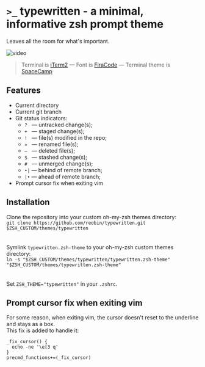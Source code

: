 # ``>_`` typewritten - a minimal, informative zsh prompt theme
Leaves all the room for what's important.

<img align="center" src="https://raw.githubusercontent.com/reobin/typewritten/master/media/demo.gif" alt="video" />
  
> Terminal is [iTerm2](https://iterm2.com/) — Font is [FiraCode](https://github.com/tonsky/FiraCode) — Terminal theme is [SpaceCamp](https://github.com/reobin/spacecamp-iterm)

## Features
- Current directory
- Current git branch
- Git status indicators:
  - ``?``     &nbsp; — untracked change(s);
  - ``+``     &nbsp; — staged change(s);
  - ``!``     &nbsp; — file(s) modified in the repo;
  - ``»``     &nbsp; — renamed file(s);
  - ``—``     &nbsp; — deleted file(s);
  - ``$``     &nbsp; — stashed change(s);
  - ``#``     &nbsp; — unmerged change(s);
  - ``•|``    — behind of remote branch;
  - ``|•``    — ahead of remote branch;
- Prompt cursor fix when exiting vim


## Installation

Clone the repository into your custom oh-my-zsh themes directory:\
``git clone https://github.com/reobin/typewritten.git $ZSH_CUSTOM/themes/typewritten``\
\
\
Symlink ``typewritten.zsh-theme`` to your oh-my-zsh custom themes directory:\
``ln -s "$ZSH_CUSTOM/themes/typewritten/typewritten.zsh-theme" "$ZSH_CUSTOM/themes/typewritten.zsh-theme"``\
\
\
Set ``ZSH_THEME="typewritten"`` in your ``.zshrc``.


## Prompt cursor fix when exiting vim
For some reason, when exiting vim, the cursor doesn't reset to the underline and stays as a box.\
This fix is added to handle it:
```
_fix_cursor() {
  echo -ne '\e[3 q'
}
precmd_functions+=(_fix_cursor)
```
